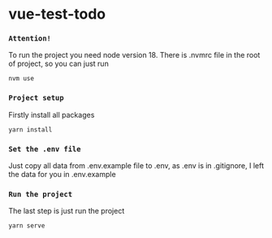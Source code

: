 # vue-test-todo

### `Attention!`
To run the project you need node version 18. There is .nvmrc file in the root of project, so you can just run
```
nvm use
```

### `Project setup`
Firstly install all packages
```
yarn install
```

### `Set the .env file`
Just copy all data from .env.example file to .env, as .env is in .gitignore, I left the data for you in .env.example

### `Run the project`
The last step is just run the project
```
yarn serve
```
